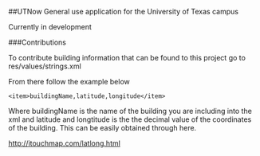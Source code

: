 ##UTNow
General use application for the University of Texas campus

Currently in development


###Contributions

To contribute building information that can be found to this project go to
    res/values/strings.xml 

From there follow the example below

    <item>buildingName,latitude,longitude</item> 

Where buildingName is the name of the building you are including into the xml
and latitude and longtitude is the the decimal value of the coordinates of the building.
This can be easily obtained through here.

http://itouchmap.com/latlong.html
